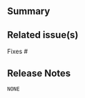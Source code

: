 <!--
Thanks for creating a pull request!

If this is your first time, please make sure to review CONTRIBUTING.MD.

Please copy the appropriate `:text:` or icon to the beginning of your PR title:

:sparkles: ✨ feature
:bug: 🐛 bug fix
:book: 📖 docs
:memo: 📝 proposal
:warning: ⚠️ breaking change
:seedling: 🌱 other/misc
:question: ❓ requires manual review/categorization

-->
## Summary

## Related issue(s)

Fixes #

## Release Notes

<!--
Please add a release note using the following format:

```release-note
<description of change>
```
-->

```release-note
NONE
```
